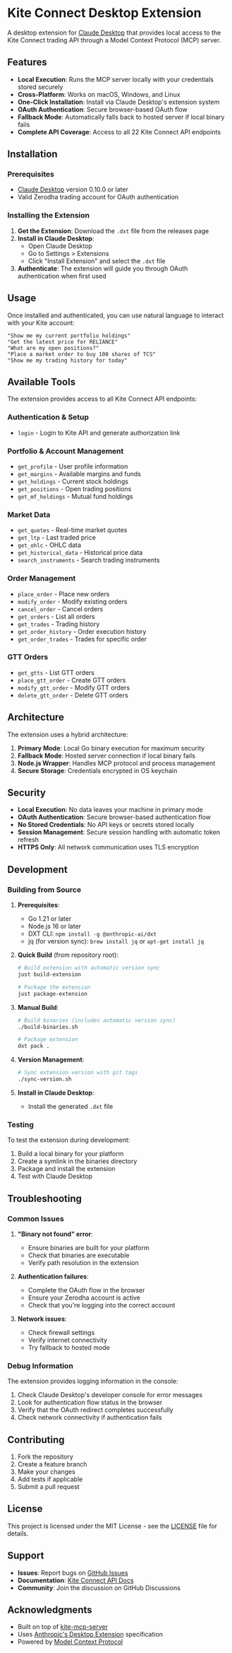 # Kite Connect Desktop Extension

A desktop extension for [Claude Desktop](https://claude.ai/desktop) that provides local access to the Kite Connect trading API through a Model Context Protocol (MCP) server.

## Features

- **Local Execution**: Runs the MCP server locally with your credentials stored securely
- **Cross-Platform**: Works on macOS, Windows, and Linux
- **One-Click Installation**: Install via Claude Desktop's extension system
- **OAuth Authentication**: Secure browser-based OAuth flow
- **Fallback Mode**: Automatically falls back to hosted server if local binary fails
- **Complete API Coverage**: Access to all 22 Kite Connect API endpoints

## Installation

### Prerequisites

- [Claude Desktop](https://claude.ai/desktop) version 0.10.0 or later
- Valid Zerodha trading account for OAuth authentication

### Installing the Extension

1. **Get the Extension**: Download the `.dxt` file from the releases page
2. **Install in Claude Desktop**: 
   - Open Claude Desktop
   - Go to Settings > Extensions
   - Click "Install Extension" and select the `.dxt` file
3. **Authenticate**: The extension will guide you through OAuth authentication when first used

## Usage

Once installed and authenticated, you can use natural language to interact with your Kite account:

```
"Show me my current portfolio holdings"
"Get the latest price for RELIANCE"
"What are my open positions?"
"Place a market order to buy 100 shares of TCS"
"Show me my trading history for today"
```

## Available Tools

The extension provides access to all Kite Connect API endpoints:

### Authentication & Setup
- `login` - Login to Kite API and generate authorization link

### Portfolio & Account Management
- `get_profile` - User profile information
- `get_margins` - Available margins and funds
- `get_holdings` - Current stock holdings
- `get_positions` - Open trading positions
- `get_mf_holdings` - Mutual fund holdings

### Market Data
- `get_quotes` - Real-time market quotes
- `get_ltp` - Last traded price
- `get_ohlc` - OHLC data
- `get_historical_data` - Historical price data
- `search_instruments` - Search trading instruments

### Order Management
- `place_order` - Place new orders
- `modify_order` - Modify existing orders
- `cancel_order` - Cancel orders
- `get_orders` - List all orders
- `get_trades` - Trading history
- `get_order_history` - Order execution history
- `get_order_trades` - Trades for specific order

### GTT Orders
- `get_gtts` - List GTT orders
- `place_gtt_order` - Create GTT orders
- `modify_gtt_order` - Modify GTT orders
- `delete_gtt_order` - Delete GTT orders

## Architecture

The extension uses a hybrid architecture:

1. **Primary Mode**: Local Go binary execution for maximum security
2. **Fallback Mode**: Hosted server connection if local binary fails
3. **Node.js Wrapper**: Handles MCP protocol and process management
4. **Secure Storage**: Credentials encrypted in OS keychain

## Security

- **Local Execution**: No data leaves your machine in primary mode
- **OAuth Authentication**: Secure browser-based authentication flow
- **No Stored Credentials**: No API keys or secrets stored locally
- **Session Management**: Secure session handling with automatic token refresh
- **HTTPS Only**: All network communication uses TLS encryption

## Development

### Building from Source

1. **Prerequisites**:
   - Go 1.21 or later
   - Node.js 16 or later
   - DXT CLI: `npm install -g @anthropic-ai/dxt`
   - jq (for version sync): `brew install jq` or `apt-get install jq`

2. **Quick Build** (from repository root):
   ```bash
   # Build extension with automatic version sync
   just build-extension
   
   # Package the extension
   just package-extension
   ```

3. **Manual Build**:
   ```bash
   # Build binaries (includes automatic version sync)
   ./build-binaries.sh
   
   # Package extension
   dxt pack .
   ```

4. **Version Management**:
   ```bash
   # Sync extension version with git tags
   ./sync-version.sh
   ```

5. **Install in Claude Desktop**:
   - Install the generated `.dxt` file

### Testing

To test the extension during development:

1. Build a local binary for your platform
2. Create a symlink in the binaries directory
3. Package and install the extension
4. Test with Claude Desktop

## Troubleshooting

### Common Issues

1. **"Binary not found" error**:
   - Ensure binaries are built for your platform
   - Check that binaries are executable
   - Verify path resolution in the extension

2. **Authentication failures**:
   - Complete the OAuth flow in the browser
   - Ensure your Zerodha account is active
   - Check that you're logging into the correct account

3. **Network issues**:
   - Check firewall settings
   - Verify internet connectivity
   - Try fallback to hosted mode

### Debug Information

The extension provides logging information in the console:

1. Check Claude Desktop's developer console for error messages
2. Look for authentication flow status in the browser
3. Verify that the OAuth redirect completes successfully
4. Check network connectivity if authentication fails

## Contributing

1. Fork the repository
2. Create a feature branch
3. Make your changes
4. Add tests if applicable
5. Submit a pull request

## License

This project is licensed under the MIT License - see the [LICENSE](../LICENSE) file for details.

## Support

- **Issues**: Report bugs on [GitHub Issues](https://github.com/zerodha/kite-mcp-server/issues)
- **Documentation**: [Kite Connect API Docs](https://kite.trade/docs/connect/)
- **Community**: Join the discussion on GitHub Discussions

## Acknowledgments

- Built on top of [kite-mcp-server](https://github.com/zerodha/kite-mcp-server)
- Uses [Anthropic's Desktop Extension](https://github.com/anthropics/dxt) specification
- Powered by [Model Context Protocol](https://modelcontextprotocol.io/)